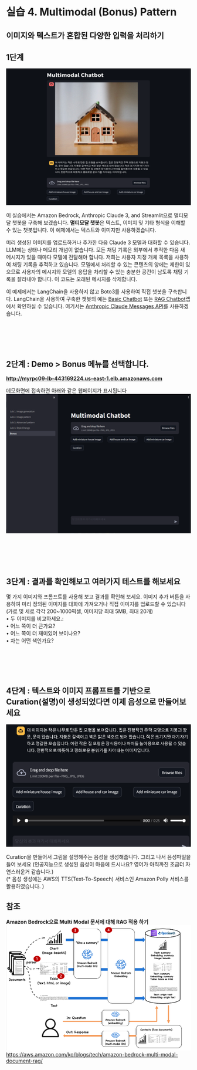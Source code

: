 # 실습 4. Multimodal (Bonus) Pattern
## 이미지와 텍스트가 혼합된 다양한 입력을 처리하기
## 1단계
![multimodal-01.png](images/multimodal-01.png)

이 실습에서는 Amazon Bedrock, Anthropic Claude 3, and Streamlit으로 멀티모달 챗봇을 구축해 보겠습니다.
**멀티모달 챗봇**은 텍스트, 이미지 및 기타 형식을 이해할 수 있는 챗봇입니다. 이 예제에서는 텍스트와 이미지만 사용하겠습니다. 

미리 생성된 이미지를 업로드하거나 추가한 다음 Claude 3 모델과 대화할 수 있습니다.
LLM에는 상태나 메모리 개념이 없습니다. 모든 채팅 기록은 외부에서 추적한 다음 새 메시지가 있을 때마다 모델에 전달해야 합니다. 저희는 사용자 지정 개체 목록을 사용하여 채팅 기록을 추적하고 있습니다. 
모델에서 처리할 수 있는 콘텐츠의 양에는 제한이 있으므로 사용자의 메시지와 모델의 응답을 처리할 수 있는 충분한 공간이 남도록 채팅 기록을 잘라내야 합니다. 이 코드는 오래된 메시지를 삭제합니다.

이 예제에서는 LangChain을 사용하지 않고 Boto3를 사용하여 직접 챗봇을 구축합니다. LangChain을 사용하여 구축한 챗봇의 예는 [Basic Chatbot](https://catalog.us-east-1.prod.workshops.aws/workshops/10435111-3e2e-48bb-acb4-0b5111d7638e/ko-KR/image-labs/bedrock-image-search) 또는 [RAG Chatbot](https://catalog.us-east-1.prod.workshops.aws/workshops/10435111-3e2e-48bb-acb4-0b5111d7638e/ko-KR/image-labs/bedrock-image-search)랩에서 확인하실 수 있습니다. 여기서는 [Anthropic Claude Messages API](https://catalog.us-east-1.prod.workshops.aws/workshops/10435111-3e2e-48bb-acb4-0b5111d7638e/ko-KR/image-labs/bedrock-image-search)를 사용하겠습니다.

<BR><BR><BR><BR>
## 2단계 : Demo > Bonus 메뉴를 선택합니다.
**http://myrpc09-lb-443169224.us-east-1.elb.amazonaws.com** 

데모화면에 접속하면 아래와 같은 웹페이지가 표시됩니다
![multimodal-02.png](images/multimodal-02.png)

<BR><BR><BR><BR>
## 3단계 : 결과를 확인해보고 여러가지 테스트를 해보세요
몇 가지 이미지와 프롬프트를 사용해 보고 결과를 확인해 보세요. 이미지 추가 버튼을 사용하여 미리 정의된 이미지를 대화에 가져오거나 직접 이미지를 업로드할 수 있습니다
(가로 및 세로 각각 200~1000픽셀, 이미지당 최대 5MB, 최대 20개)<BR>
  • 두 이미지를 비교하세요.: <BR>
  • 어느 쪽이 더 큰가요? <BR>
  • 어느 쪽이 더 재미있어 보이나요? <BR>
  • 차는 어떤 색인가요? <BR>

<BR><BR><BR><BR>
## 4단계 : 텍스트와 이미지 프롬프트를 기반으로 Curation(설명)이 생성되었다면 이제 음성으로 만들어보세요
![multimodal-03.png](images/multimodal-03.png)

Curation을 만들어서 그림을 설명해주는 음성을 생성해줍니다.
그리고 나서 음성파일을 들어 보세요
(인공지능으로 생성된 음성이 마음에 드시나요? 영어가 아직까진 조금더 자연스러운거 같습니다.)
<BR>(* 음성 생성에는 AWS의 TTS(Text-To-Speech) 서비스인 Amazon Polly 서비스를 활용하였습니다. )

## 참조
**Amazon Bedrock으로 Multi Modal 문서에 대해 RAG 적용 하기**
![multi-modal.png](images/multi-modal.png)
https://aws.amazon.com/ko/blogs/tech/amazon-bedrock-multi-modal-document-rag/

<BR><BR>




